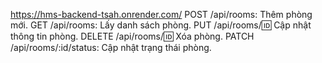 https://hms-backend-tsah.onrender.com/
POST /api/rooms:                Thêm phòng mới.
GET /api/rooms:                 Lấy danh sách phòng.
PUT /api/rooms/:id:             Cập nhật thông tin phòng.
DELETE /api/rooms/:id:          Xóa phòng. 
PATCH /api/rooms/:id/status:    Cập nhật trạng thái phòng.
